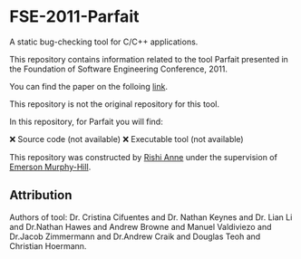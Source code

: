 # FSE-2011-Parfait
A  static bug-checking tool for C/C++ applications.

This repository contains information related to the tool Parfait   presented in the Foundation of Software Engineering Conference, 2011.

You can find the paper on the folloing  [link](http://dl.acm.org/citation.cfm?doid=2025113.2025183).

This repository is not the original repository for this tool.

In this repository, for Parfait you will find:

:x: Source code (not available)
:x: Executable tool (not available)

This repository was constructed by [Rishi Anne](https://github.com/rishielnino) under the supervision of [Emerson Murphy-Hill](https://github.com/CaptainEmerson).

## Attribution

Authors of tool: Dr. Cristina Cifuentes and Dr. Nathan Keynes and Dr. Lian Li and Dr.Nathan Hawes and Andrew Browne and Manuel Valdiviezo and Dr.Jacob Zimmermann and Dr.Andrew Craik and Douglas Teoh and	Christian Hoermann.
